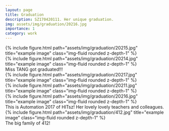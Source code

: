 ```yaml
---
layout: page
title: Graduation
description: SZ170420111. Her unique graduation.
img: assets/img/graduation/20216.jpg
importance: 1
category: work
---
```


<div class="row">
    <div class="col-sm-6 mt-3 mt-md-0">
        {% include figure.html path="assets/img/graduation/20215.jpg" title="example image" class="img-fluid rounded z-depth-1" %}
    </div>
    <div class="col-sm-6 mt-3 mt-md-0">
        {% include figure.html path="assets/img/graduation/20214.jpg" title="example image" class="img-fluid rounded z-depth-1" %}
    </div>
</div>
<div class="caption">
    Miss TANG got graduated!!!
</div>
<div class="row">
    <div class="col-sm mt-3 mt-md-0">
        {% include figure.html path="assets/img/graduation/20217.jpg" title="example image" class="img-fluid rounded z-depth-1" %}
    </div>
</div>



<div class="row justify-content-sm-center">
    <div class="col-sm-8 mt-3 mt-md-0">
        {% include figure.html path="assets/img/graduation/20211.jpg" title="example image" class="img-fluid rounded z-depth-1" %}
    </div>
    <div class="col-sm-4 mt-3 mt-md-0">
        {% include figure.html path="assets/img/graduation/20216.jpg" title="example image" class="img-fluid rounded z-depth-1" %}
    </div>
</div>
<div class="caption">
    This is Automation 2017 of HITsz! Her lovely lovely teachers and colleagues.
</div>

<div class="row">
    <div class="col-sm mt-3 mt-md-0">
        {% include figure.html path="assets/img/graduation/412.jpg" title="example image" class="img-fluid rounded z-depth-1" %}
    </div>
</div>
<div class="caption">
    The big family of 412!
</div>
